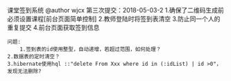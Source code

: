 课堂签到系统 @author wjcx
第三次提交：2018-05-03-2
    1.确保了二维码生成前必须设置课程[前台页面简单控制]
    2.教师登陆时将签到表清空
    3.防止同一个人的重复提交
    4.前台页面获取签到信息

    问题:
    	1.签到表的id使用整型，自动递增，若超过范围，如何处理？
	2.数据表的定时清空？
	3.hibernate使用hql ::"delete From Xxx where id in (:idList) | id >0"，发现无法删除?

